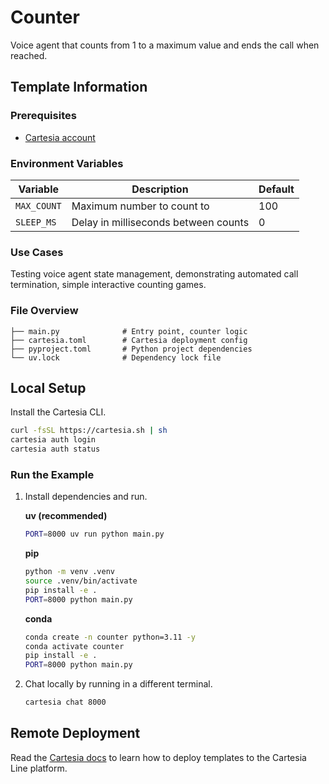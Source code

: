 # Counter

Voice agent that counts from 1 to a maximum value and ends the call when reached.

## Template Information

### Prerequisites

- [Cartesia account](https://play.cartesia.ai)

### Environment Variables

| Variable | Description | Default |
|----------|-------------|---------|
| `MAX_COUNT` | Maximum number to count to | 100 |
| `SLEEP_MS` | Delay in milliseconds between counts | 0 |

### Use Cases

Testing voice agent state management, demonstrating automated call termination, simple interactive counting games.

### File Overview

```
├── main.py              # Entry point, counter logic
├── cartesia.toml        # Cartesia deployment config
├── pyproject.toml       # Python project dependencies
└── uv.lock              # Dependency lock file
```

## Local Setup

Install the Cartesia CLI.
```zsh
curl -fsSL https://cartesia.sh | sh
cartesia auth login
cartesia auth status
```

### Run the Example

1. Install dependencies and run.

   **uv (recommended)**
   ```zsh
   PORT=8000 uv run python main.py
   ```

   **pip**
   ```zsh
   python -m venv .venv
   source .venv/bin/activate
   pip install -e .
   PORT=8000 python main.py
   ```

   **conda**
   ```zsh
   conda create -n counter python=3.11 -y
   conda activate counter
   pip install -e .
   PORT=8000 python main.py
   ```

2. Chat locally by running in a different terminal.
   ```zsh
   cartesia chat 8000
   ```

## Remote Deployment

Read the [Cartesia docs](https://docs.cartesia.ai/) to learn how to deploy templates to the Cartesia Line platform.
